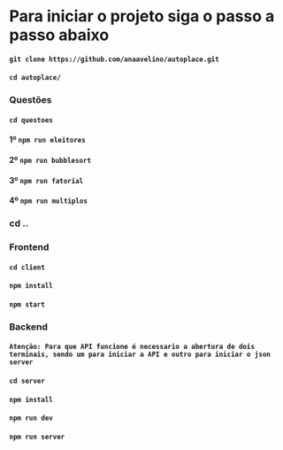 # Para iniciar o projeto siga o passo a passo abaixo


#### `git clone https://github.com/anaavelino/autoplace.git`  

#### `cd autoplace/`


### Questões
#### `cd questoes`

#### 1º `npm run eleitores`
#### 2º `npm run bubblesort`
#### 3º `npm run fatorial`
#### 4º `npm run multiplos`

### cd ..

### Frontend
#### `cd client`
#### `npm install`
#### `npm start`

### Backend
#### `Atenção: Para que API funcione é necessario a abertura de dois terminais, sendo um para iniciar a API e outro para iniciar o json server`

#### `cd server`
#### `npm install`
#### `npm run dev`
#### `npm run server`



 
 
